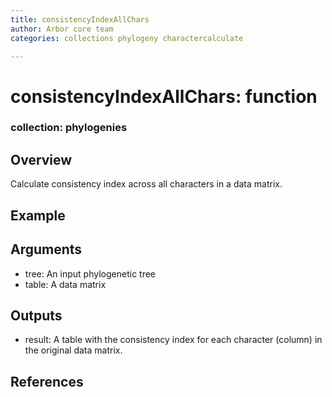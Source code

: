 ```yaml
---
title: consistencyIndexAllChars
author: Arbor core team
categories: collections phylogeny charactercalculate

---
```


# consistencyIndexAllChars: function

### collection: phylogenies

## Overview

Calculate consistency index across all characters in a data matrix.

## Example


## Arguments

- tree: An input phylogenetic tree
- table: A data matrix

## Outputs

- result: A table with the consistency index for each character (column) in the original data matrix.

## References
